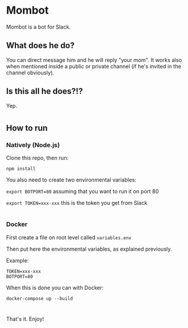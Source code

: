 
# Mombot

Mombot is a bot for Slack.

## What does he do?
You can direct message him and he will reply "your mom". It works also when mentioned inside a public or private channel (if he's invited in the channel obviously).

## Is this all he does?!?
Yep.

#
## How to run
### Natively (Node.js)
Clone this repo, then run:

`npm install`

You also need to create two environmental variables:

`export BOTPORT=80` assuming that you want to run it on port 80

`export TOKEN=xxx-xxx` this is the token you get from Slack

#
### Docker
First create a file on root level called `variables.env`

Then put here the environmental variables, as explained previously.

Example:
```
TOKEN=xxx-xxx
BOTPORT=80
```

When this is done you can with Docker:

`docker-compose up --build`

#

That's it. Enjoy!
